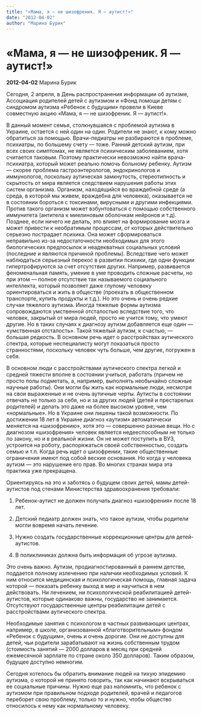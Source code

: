 ```yaml
---
title: "«Мама, я — не шизофреник. Я — аутист!»"
date: "2012-04-02"
author: "Марина Бурик"
---
```


# «Мама, я — не шизофреник. Я — аутист!»

**2012-04-02** Марина Бурик

Сегодня, 2 апреля, в День распространения информации об аутизме, Ассоциация родителей детей с аутизмом и «Фонд помощи детям с синдромом аутизма «Ребенок с будущим» провели в Киеве совместную акцию «Мама, я — не шизофреник. Я — аутист!».

В данный момент семья, столкнувшаяся с проблемой аутизма в Украине, остается с ней один на один. Родители не знают, к кому можно обратиться за помощью. Врачи-педиатры не разбираются в проблеме, психиатры, по большему счету — тоже. Ранний детский аутизм, при всех своих симптомах, не является психическим заболеванием, хотя считается таковым. Поэтому практически невозможно найти врача-психиатра, который может реально помочь больному ребенку. Аутизм — скорее проблема гастроэнтерологов, эндокринологов и иммунологов, поскольку аутическая замкнутость, стереотипность и скрытость от мира является следствием нарушения работы этих систем организма. Организм, находящийся во враждебной среде (а среда, в которой мы живем, враждебна для человека), оказывается не в состоянии бороться с токсинами, вирусными и другими инфекциями. Против такого организм может взбунтоваться с помощью собственного иммунитета (антитела к миелиновым оболочкам нейронов и т.д). Позднее, если ничего не делать, это влияет на формирование мозга и может привести к необратимым процессам, от которых действительно серьезно пострадает психика. Она может сформироваться неправильно из-за недостаточности необходимых для этого биологических предпосылок и неадекватных социальных условий (последние и являются причиной проблемы). Вследствие чего может наблюдаться серьезный перекос в развитии психики, где одни функции гипертрофируются за счет отсутствия других. Например, развивается феноменальная память, умение в уме проводить сложные расчеты, но при этом — полное отсутствие так называемого социального интеллекта, который позволяет даже глупому человеку ориентироваться и жить в обществе (проехать в общественном транспорте, купить продукты и т.д.). Но это очень и очень редкие случаи тяжелого аутизма. Иногда тяжелые формы аутизма сопровождаются умственной отсталостью вследствие того, что человек, закрытый от мира людей, просто не учится тому, что умеют другие. Но в таких случаях к диагнозу аутизм добавляется еще один — «умственная отсталость». Такой тяжелый аутизм, к счастью, — большая редкость. В основном речь идет о расстройствах аутического спектра, которые неспециалисту могут показаться просто странностями, поскольку человек чуть больше, чем другие, погружен в себя.

В основном люди с расстройствами аутического спектра легкой и средней тяжести вполне в состоянии учиться, работать (причем не просто полы подметать, а, например, выполнять необычайно сложные научные работы). Они могли бы жить как нормальные люди, несмотря на свои выраженные и не очень аутичные черты. Аутисты в состоянии отвечать не только за себя, но и за других людей (детей и престарелых родителей) и делать это даже на более высоком уровне, чем «нормальные». Но в Украине они лишены такой возможности. По достижении 18 лет в Украине диагноз «аутизм» автоматически меняется на «шизофрению», хотя это — совершенно разные вещи. Но с диагнозом «шизофрения» человек является недееспособным не только по закону, но и в реальной жизни. Он не может поступить в ВУЗ, устроится на роботу, распоряжаться своей собственностью, создать семью и т.п. Когда речь идет о шизофрении, такие общественные ограничения имеют под собой веские основания. Но когда у человека аутизм — это нарушение его прав. Во многих странах мира эта практика уже прекращена.

Ориентируясь на это и заботясь о будущем своих детей, мамы детей-аутистов под стенами Министерства здравоохранения требовали:

1. Ребенок-аутист не должен получать диагноз «шизофрения» после 18 лет.

1. Детский педиатр должен знать, что такое аутизм, чтобы родители могли вовремя начать лечение.

1. Нужно создать государственные коррекционные центры для детей-аутистов.

1. В поликлиниках должна быть информация об угрозе аутизма.

Это очень важно. Аутизм, продиагностированный в раннем детстве, поддается полному излечению при наличии необходимых условий. К ним относится медицинская и психологическая помощь, главная задача которой — показать ребенку выход в мир и научиться в нем действовать. Ни лечением, ни психологической реабилитацией детей-аутистов, которые одинаково важны, государство не занимается. Отсутствуют государственные центры реабилитации детей с расстройствами аутического спектра.

Необходимые занятия с психологом в частных развивающих центрах, например, в школе, организованной «благотворительным» фондом «Ребенок с будущим», очень и очень дорогие. Они не доступны для детей, чьи родители зарабатывают на жизнь собственным трудом (стоимость занятий — 2000 долларов в месяц при средней ежемесячной зарплате по стране около 350 долларов). Таким образом, будущее доступно немногим.

Сегодня хотелось бы обратить внимание людей на тихую эпидемию аутизма, о которой не принято говорить, так как начинают вскрываться ее социальные причины. Нужно еще раз напомнить, что ребенок с аутизмом при правильном подходе родителей, врачей и педагогов переборет свою проблему, только то и нужно, чтобы общество относилось к нему как нормальному человеку.